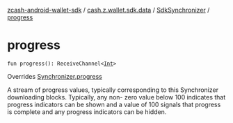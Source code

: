 [zcash-android-wallet-sdk](../../index.md) / [cash.z.wallet.sdk.data](../index.md) / [SdkSynchronizer](index.md) / [progress](./progress.md)

# progress

`fun progress(): ReceiveChannel<`[`Int`](https://kotlinlang.org/api/latest/jvm/stdlib/kotlin/-int/index.html)`>`

Overrides [Synchronizer.progress](../-synchronizer/progress.md)

A stream of progress values, typically corresponding to this Synchronizer downloading blocks. Typically, any non-
zero value below 100 indicates that progress indicators can be shown and a value of 100 signals that progress is
complete and any progress indicators can be hidden.

